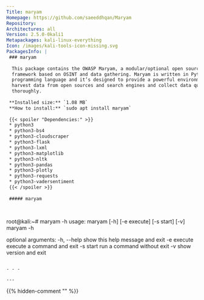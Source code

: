 ```yaml
---
Title: maryam
Homepage: https://github.com/saeeddhqan/Maryam
Repository: 
Architectures: all
Version: 2.5.0-0kali1
Metapackages: kali-linux-everything 
Icon: /images/kali-tools-icon-missing.svg
PackagesInfo: |
 ### maryam
 
  This package contains the OWASP Maryam, a modular/optional open source
  framework based on OSINT and data gathering. Maryam is written in Python
  programming language and it’s designed to provide a powerful environment to
  harvest data from open sources and search engines and collect data quickly and
  thoroughly.
 
 **Installed size:** `1.08 MB`  
 **How to install:** `sudo apt install maryam`  
 
 {{< spoiler "Dependencies:" >}}
 * python3
 * python3-bs4
 * python3-cloudscraper
 * python3-flask
 * python3-lxml
 * python3-matplotlib
 * python3-nltk
 * python3-pandas
 * python3-plotly
 * python3-requests
 * python3-vadersentiment
 {{< /spoiler >}}
 
 ##### maryam
 
 
 ```
 root@kali:~# maryam -h
 usage: maryam [-h] [-e execute] [-s start] [-v]
 maryam -h
 
 optional arguments:
 	  -h, --help   show this help message and exit
 	  -e execute   execute a command and exit
 	  -s start     run a command without exit
 	  -v           show version and exit
 ```
 
 - - -
 
---
```

{{% hidden-comment "<!--Do not edit anything above this line-->" %}}
